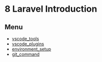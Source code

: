 # 8 Laravel Introduction 

## Menu
  - [vscode_tools](https://github.com/laravel-dev-ti-cabo-ifpe/8-laravel-intro-especializati/tree/master/vscode_tools.md)
  - [vscode_plugins](https://github.com/laravel-dev-ti-cabo-ifpe/8-laravel-intro-especializati/tree/master/vscode_plugins.md)
  - [environment_setup](https://github.com/laravel-dev-ti-cabo-ifpe/8-laravel-intro-especializati/tree/master/environment_setup.md)
  - [git_command](https://github.com/laravel-dev-ti-cabo-ifpe/8-laravel-intro-especializati/tree/master/git_command.md)
  